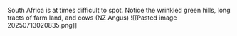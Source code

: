 
South Africa is at times difficult to spot. Notice the wrinkled green hills, long tracts of farm land, and cows (NZ Angus)
![[Pasted image 20250713020835.png]]